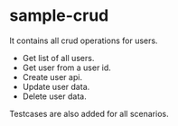 # sample-crud
It contains all crud operations for users.
  - Get list of all users.
  - Get user from a user id.
  - Create user api.
  - Update user data.
  - Delete user data.

Testcases are also added for all scenarios.





    

